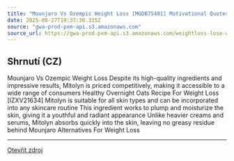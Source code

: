 ```yaml
---
title: "Mounjaro Vs Ozempic Weight Loss [MGDB75481] Motivational Quotes To Loss Weight"
date: 2025-08-27T19:37:30.315Z
source: "gwa-prod-pxm-api.s3.amazonaws.com"
source_url: https://gwa-prod-pxm-api.s3.amazonaws.com/weightloss-lose-weight/WeightLossLaxatives-dak17.html?RuTGcUAG=RuTGcUAG
---
```


## Shrnutí (CZ)
Mounjaro Vs Ozempic Weight Loss Despite its high-quality ingredients and impressive results, Mitolyn is priced competitively, making it accessible to a wide range of consumers Healthy Overnight Oats Recipe For Weight Loss [IZXV21634] Mitolyn is suitable for all skin types and can be incorporated into any skincare routine This ingredient works to plump and moisturize the skin, giving it a youthful and radiant appearance Unlike heavier creams and serums, Mitolyn absorbs quickly into the skin, leaving no greasy residue behind Mounjaro Alternatives For Weight Loss

---

[Otevřít zdroj](https://gwa-prod-pxm-api.s3.amazonaws.com/weightloss-lose-weight/WeightLossLaxatives-dak17.html?RuTGcUAG=RuTGcUAG)
